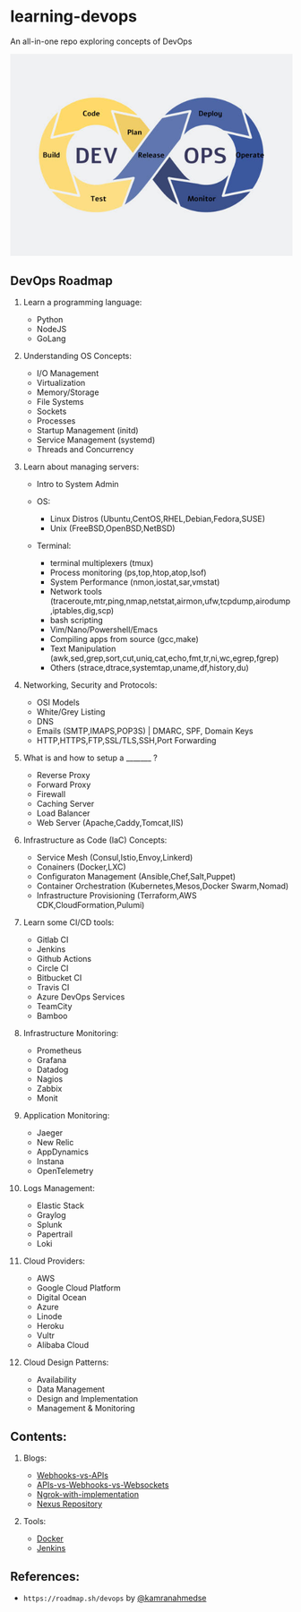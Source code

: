 <link rel="shortcut icon" type="image/x-icon" href="favicon.ico">

# learning-devops
An all-in-one repo exploring concepts of DevOps

<p align="center">
  <img src="devops.png" />
</p>

## DevOps Roadmap

1. Learn a programming language:
	- Python
	- NodeJS
	- GoLang

2. Understanding OS Concepts:
	- I/O Management
	- Virtualization
	- Memory/Storage
	- File Systems
	- Sockets
	- Processes
	- Startup Management (initd)
	- Service Management (systemd)
	- Threads and Concurrency

3. Learn about managing servers:
	- Intro to System Admin
  
	- OS:
		- Linux Distros (Ubuntu,CentOS,RHEL,Debian,Fedora,SUSE)
		- Unix (FreeBSD,OpenBSD,NetBSD)

	- Terminal:
		- terminal multiplexers (tmux)
		- Process monitoring (ps,top,htop,atop,lsof)
		- System Performance (nmon,iostat,sar,vmstat)
		- Network tools (traceroute,mtr,ping,nmap,netstat,airmon,ufw,tcpdump,airodump,iptables,dig,scp)
		- bash scripting
		- Vim/Nano/Powershell/Emacs
		- Compiling apps from source (gcc,make)
		- Text Manipulation (awk,sed,grep,sort,cut,uniq,cat,echo,fmt,tr,ni,wc,egrep,fgrep)
		- Others (strace,dtrace,systemtap,uname,df,history,du)

4. Networking, Security and Protocols:
	- OSI Models
	- White/Grey Listing
	- DNS
	- Emails (SMTP,IMAPS,POP3S) | DMARC, SPF, Domain Keys
	- HTTP,HTTPS,FTP,SSL/TLS,SSH,Port Forwarding


5. What is and how to setup a _______ ?
	- Reverse Proxy
	- Forward Proxy
	- Firewall
	- Caching Server
	- Load Balancer
	- Web Server (Apache,Caddy,Tomcat,IIS)


6. Infrastructure as Code (IaC) Concepts:
	- Service Mesh (Consul,Istio,Envoy,Linkerd)
	- Conainers (Docker,LXC)
	- Configuraton Management (Ansible,Chef,Salt,Puppet)
	- Container Orchestration (Kubernetes,Mesos,Docker Swarm,Nomad)
	- Infrastructure Provisioning (Terraform,AWS CDK,CloudFormation,Pulumi)

7. Learn some CI/CD tools:
	- Gitlab CI
	- Jenkins
	- Github Actions
	- Circle CI
	- Bitbucket CI
	- Travis CI
	- Azure DevOps Services
	- TeamCity
	- Bamboo

8. Infrastructure Monitoring:
	- Prometheus
	- Grafana
	- Datadog
	- Nagios
	- Zabbix
	- Monit

9. Application Monitoring:
	- Jaeger
	- New Relic
	- AppDynamics
	- Instana
	- OpenTelemetry

10. Logs Management:
	- Elastic Stack
	- Graylog
	- Splunk
	- Papertrail
	- Loki


11. Cloud Providers:
	- AWS
	- Google Cloud Platform
	- Digital Ocean
	- Azure
	- Linode
	- Heroku
	- Vultr
	- Alibaba Cloud


12. Cloud Design Patterns:
	- Availability
	- Data Management
	- Design and Implementation
	- Management & Monitoring


## Contents:
1. Blogs:
    - [Webhooks-vs-APIs](Blogs/Webhooks-vs-API.md)
    - [APIs-vs-Webhooks-vs-Websockets](Blogs/APIs-vs-Webhook-vs-Websocket.md)
    - [Ngrok-with-implementation](Blogs/NGROK.md)
    - [Nexus Repository](Blogs/Nexus-Repository.md)

2. Tools:
    - [Docker](Docker/README.md)
    - [Jenkins](Jenkins/README.md)

## References:
- `https://roadmap.sh/devops` by [@kamranahmedse](https://github.com/kamranahmedse)

